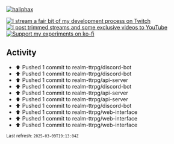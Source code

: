 [![haliphax](https://pbs.twimg.com/profile_banners/458808076/1545597092/1500x500)](https://haliphax.dev)

[![I stream a fair bit of my development process on Twitch](https://img.shields.io/twitch/status/haliphax?logo=twitch&style=for-the-badge)](https://twitch.tv/haliphax) &nbsp; [![I post trimmed streams and some exclusive videos to YouTube](https://img.shields.io/badge/youtube-watch-f00?logo=youtube&style=for-the-badge)](https://youtube.com/haliphaxyt) &nbsp; [![Support my experiments on ko-fi](https://img.shields.io/badge/kofi-support-ff5e5b?logo=ko-fi&style=for-the-badge)](https://ko-fi.com/haliphax)

## Activity

* ⬆️ Pushed 1 commit to realm-ttrpg/discord-bot
* ⬆️ Pushed 1 commit to realm-ttrpg/discord-bot
* ⬆️ Pushed 1 commit to realm-ttrpg/api-server
* ⬆️ Pushed 1 commit to realm-ttrpg/discord-bot
* ⬆️ Pushed 1 commit to realm-ttrpg/api-server
* ⬆️ Pushed 1 commit to realm-ttrpg/api-server
* ⬆️ Pushed 1 commit to realm-ttrpg/discord-bot
* ⬆️ Pushed 1 commit to realm-ttrpg/web-interface
* ⬆️ Pushed 1 commit to realm-ttrpg/web-interface
* ⬆️ Pushed 1 commit to realm-ttrpg/web-interface

<small>Last refresh: `2025-03-09T19:13:04Z`</small>
